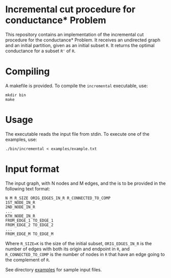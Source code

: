 # Incremental cut procedure for conductance* Problem

This repository contains an implementation of the incremental cut procedure for the conductance* Problem. It receives an undirected graph and an initial partition, given as an initial subset `R`. It returns the optimal conductance for a subset `R'` of `R`.

# Compiling

A makefile is provided. To compile the `incremental` executable, use:

```
mkdir bin
make
```

# Usage

The executable reads the input file from stdin. To execute one of the examples, use:
```
./bin/incremental < examples/example.txt
```

# Input format

The input graph, with N nodes and M edges, and the  is to be provided in the following text format:

```
N M R_SIZE ORIG_EDGES_IN_R R_CONNECTED_TO_COMP
1ST_NODE_IN_R
2ND_NODE_IN_R
...
KTH_NODE_IN_R
FROM_EDGE_1 TO_EDGE_1
FROM_EDGE_2 TO_EDGE_2
...
FROM_EDGE_M TO_EDGE_M
```

Where `R_SIZE=K` is the size of the initial subset, `ORIG_EDGES_IN_R` is the number of edges with both its origin and endpoint in `R`, and `R_CONNECTED_TO_COMP` is the number of nodes in `R` that have an edge going to the complement of `R`.

See directory [examples](examples) for sample input files.


